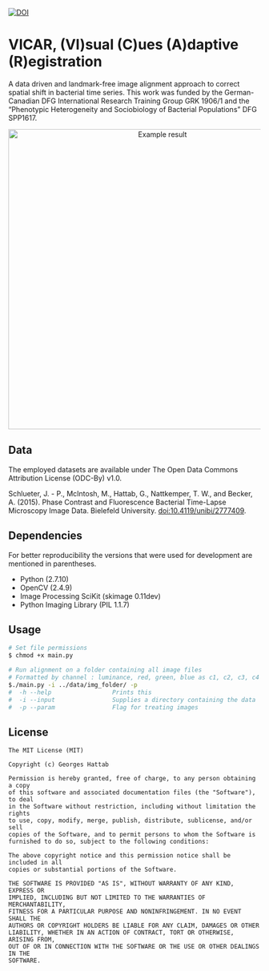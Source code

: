 [![DOI](https://zenodo.org/badge/21568/ghattab/VICAR.svg)](https://zenodo.org/badge/latestdoi/21568/ghattab/VICAR)
# VICAR, (VI)sual (C)ues (A)daptive (R)egistration

A data driven and landmark-free image alignment approach to correct spatial shift in bacterial time series. 
This work was funded by the German-Canadian DFG International Research Training Group GRK 1906/1 and the “Phenotypic Heterogeneity and Sociobiology of Bacterial Populations” DFG SPP1617.

<p align="center">
<img 
src="https://cloud.githubusercontent.com/assets/13886161/10096344/06099b76-6371-11e5-9066-e0451aa0aae9.gif" 
loop=infinite 
alt="Example result"
width="600">
</p>

## Data

The employed datasets are available under The Open Data Commons Attribution License (ODC-By) v1.0.

Schlueter, J. - P., McIntosh, M., Hattab, G., Nattkemper, T. W., and Becker, A. (2015). Phase Contrast and Fluorescence Bacterial Time-Lapse Microscopy Image Data. Bielefeld University. [doi:10.4119/unibi/2777409](http://doi.org/10.4119/unibi/2777409).

## Dependencies

For better reproducibility the versions that were used for development are mentioned in parentheses.

* Python (2.7.10)
* OpenCV (2.4.9)
* Image Processing SciKit (skimage 0.11dev)
* Python Imaging Library (PIL 1.1.7)

## Usage

```bash
# Set file permissions
$ chmod +x main.py 

# Run alignment on a folder containing all image files 
# Formatted by channel : luminance, red, green, blue as c1, c2, c3, c4 respectively for every time point
$./main.py -i ../data/img_folder/ -p
#  -h --help                 Prints this
#  -i --input                Supplies a directory containing the data
#  -p --param                Flag for treating images
```

## License
```
The MIT License (MIT)

Copyright (c) Georges Hattab

Permission is hereby granted, free of charge, to any person obtaining a copy
of this software and associated documentation files (the "Software"), to deal
in the Software without restriction, including without limitation the rights
to use, copy, modify, merge, publish, distribute, sublicense, and/or sell
copies of the Software, and to permit persons to whom the Software is
furnished to do so, subject to the following conditions:

The above copyright notice and this permission notice shall be included in all
copies or substantial portions of the Software.

THE SOFTWARE IS PROVIDED "AS IS", WITHOUT WARRANTY OF ANY KIND, EXPRESS OR
IMPLIED, INCLUDING BUT NOT LIMITED TO THE WARRANTIES OF MERCHANTABILITY,
FITNESS FOR A PARTICULAR PURPOSE AND NONINFRINGEMENT. IN NO EVENT SHALL THE
AUTHORS OR COPYRIGHT HOLDERS BE LIABLE FOR ANY CLAIM, DAMAGES OR OTHER
LIABILITY, WHETHER IN AN ACTION OF CONTRACT, TORT OR OTHERWISE, ARISING FROM,
OUT OF OR IN CONNECTION WITH THE SOFTWARE OR THE USE OR OTHER DEALINGS IN THE
SOFTWARE. 
```
